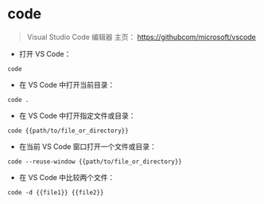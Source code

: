 # code

> Visual Studio Code 编辑器
> 主页： <https://githubcom/microsoft/vscode>

- 打开 VS Code：

`code`

- 在 VS Code 中打开当前目录：

`code .`

- 在 VS Code 中打开指定文件或目录：

`code {{path/to/file_or_directory}}`

- 在当前 VS Code 窗口打开一个文件或目录：

`code --reuse-window {{path/to/file_or_directory}}`

- 在 VS Code 中比较两个文件：

`code -d {{file1}} {{file2}}`

[#]: contributors: ([王兴宇，Linux & BC]，[Datura stramonium L.]，[jim.大团结])